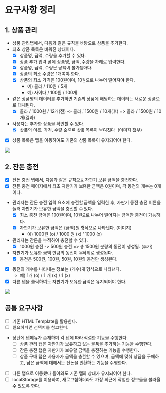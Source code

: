 # 요구사항 정리

## 1. 상품 관리

- 상품 관리탭에서, 다음과 같은 규칙을 바탕으로 상품을 추가한다.
- 최초 상품 목록은 비워진 상태이다.
  - [x] 상품명, 금액, 수량을 추가할 수 있다.
  - [x] 상품 추가 입력 폼에 상품명, 금액, 수량을 차례로 입력한다.
  - [x] 상품명, 금액, 수량은 공백이 불가능하다.
  - [x] 상품의 최소 수량은 1개여야 한다.
  - [x] 상품의 최소 가격은 100원이며, 10원으로 나누어 떨어져야 한다.
    - 예) 콜라 / 110원 / 5개
    - 예) 사이다 / 100원 / 100개
- 같은 상품명의 데이터를 추가하면 기존의 상품에 해당하는 데이터는 새로운 상품으로 대체된다.
  - [x] 콜라 / 1000원 / 12개(전) -> 콜라 / 1500원 / 10개(후) => 콜라 / 1500원 / 10개(결과)
- 사용자는 추가한 상품을 확인할 수 있다.
  - [x] 상품의 이름, 가격, 수량 순으로 상품 목록이 보여진다. (이미지 첨부)
- [x] 상품 목록은 탭을 이동하여도 기존의 상품 목록이 유지되어야 한다.

![](https://nextstep-storage.s3.ap-northeast-2.amazonaws.com/89574309abd2470c9d3d91f6e6666f0d)

## 2. 잔돈 충전

- [x] 잔돈 충전 탭에서, 다음과 같은 규칙으로 자판기 보유 금액을 충전한다.
- [x] 잔돈 충전 페이지에서 최초 자판기가 보유한 금액은 0원이며, 각 동전의 개수는 0개이다.
- 관리자는 잔돈 충전 입력 요소에 충전할 금액을 입력한 후, 자판기 동전 충전 버튼을 눌러 자판기가 보유한 금액을 충전할 수 있다.
  - [x] 최소 충전 금액은 100원이며, 10원으로 나누어 떨어지는 금액만 충전이 가능하다.
  - [x] 자판기가 보유한 금액은 {금액}원 형식으로 나타낸다. (이미지)
    - 예) 1000원 (o) / 1000 원 (x) / 1000 (x)
- 관리자는 잔돈을 누적하여 충전할 수 있다.
  - [x] 1000원 충전 -> 500원 충전 => 총 1500원 분량의 동전이 생성됨. (추가)
- 자판기가 보유한 금액 만큼의 동전이 무작위로 생성된다.
  - [x] 동전은 500원, 100원, 50원, 10원의 동전만 생성된다.
- [x] 동전의 개수를 나타내는 정보는 {개수}개 형식으로 나타낸다.
  - 예) 1개 (o) / 1 개 (x) / 1 (x)
- [x] 다른 탭을 클릭하여도 자판기가 보유한 금액은 유지되어야 한다.

![](https://nextstep-storage.s3.ap-northeast-2.amazonaws.com/6dbde20df59b4467b7a6843505ece3b4)

## 공통 요구사항

- [ ] 기존 HTML Template을 활용한다.
- [ ] 필요하다면 선택자를 참고한다.
- 상단에 탭메뉴가 존재하며 각 탭에 따라 적절한 기능을 수행한다.
  - [ ] 상품 관리 탭은 자판기가 보유하고 있는 물품을 추가하는 기능을 수행한다.
  - [ ] 잔돈 충전 탭은 자판기가 보유할 금액을 충전하는 기능을 수행한다.
  - [ ] 상품 구매 탭은 사용자가 금액을 충전할 수 있으며, 금액에 맞춰 상품을 구매하고, 남은 금액에 대해서는 잔돈을 반환하는 기능을 수행한다.
- [ ] 다른 탭으로 이동했다 돌아와도 기존 탭의 상태가 유지되어야 한다.
- [ ] localStorage를 이용하여, 새로고침하더라도 가장 최근에 작업한 정보들을 불러올 수 있도록 한다.
